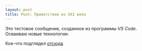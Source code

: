 ```yaml
---
layout: post
title: Post: Приветствие из XXI века
---
```


Это тестовое сообщение, созданное из программы *VS Code*.  
Осваиваю новые технологии:  

<!--more-->  
Кое-что подглядел [отсюда](https://habr.com/ru/post/490754/#github)
